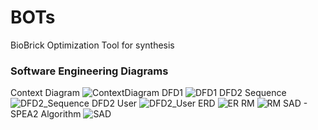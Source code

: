 # BOTs
BioBrick Optimization Tool for synthesis





### Software Engineering Diagrams
Context Diagram
![ContextDiagram](https://user-images.githubusercontent.com/43680635/71749467-ca918b80-2e32-11ea-8f27-43f9ee629e96.png)
DFD1
![DFD1](https://user-images.githubusercontent.com/43680635/71749502-e432d300-2e32-11ea-99b3-6d37f9b02ec8.png)
DFD2 Sequence
![DFD2_Sequence](https://user-images.githubusercontent.com/43680635/71749563-0593bf00-2e33-11ea-9f86-334a4ad4109f.png)
DFD2 User
![DFD2_User](https://user-images.githubusercontent.com/43680635/71749600-1d6b4300-2e33-11ea-9f3f-7a4aba4c2d94.png)
ERD
![ER](https://user-images.githubusercontent.com/43680635/71749627-3247d680-2e33-11ea-8d9f-6368aa773742.png)
RM
![RM](https://user-images.githubusercontent.com/43680635/71749647-47bd0080-2e33-11ea-8840-6865b44f088d.png)
SAD - SPEA2 Algorithm
![SAD](https://user-images.githubusercontent.com/43680635/71749690-64f1cf00-2e33-11ea-9011-5dff737f4cab.png)
